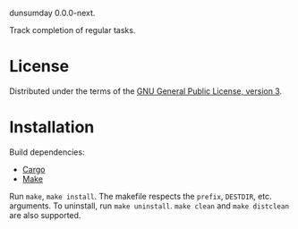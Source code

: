 dunsumday 0.0.0-next.

Track completion of regular tasks.

# License

Distributed under the terms of the
[GNU General Public License, version 3](http://www.gnu.org/licenses/gpl-3.0.txt).

# Installation

Build dependencies:
- [Cargo](https://doc.rust-lang.org/cargo/getting-started/installation.html)
- [Make](https://www.gnu.org/software/make/)

Run `make`, `make install`.  The makefile respects the `prefix`, `DESTDIR`, etc.
arguments.  To uninstall, run `make uninstall`.  `make clean` and
`make distclean` are also supported.
